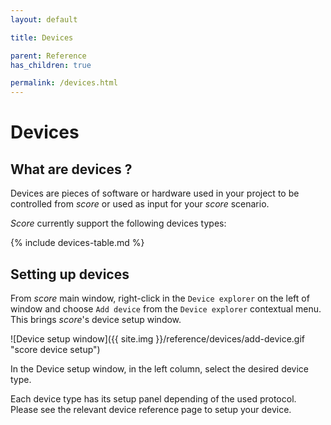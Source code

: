```yaml
---
layout: default

title: Devices

parent: Reference
has_children: true

permalink: /devices.html
---
```


# Devices

## What are devices ?

Devices are pieces of software or hardware used in your project to be controlled from *score* or used as input for your *score* scenario.

*Score* currently support the following devices types:

{% include devices-table.md %}

## Setting up devices

From *score* main window, right-click in the `Device explorer` on the left of window and choose `Add device` from the `Device explorer` contextual menu. This brings *score*'s device setup window.

![Device setup window]({{ site.img }}/reference/devices/add-device.gif "score device setup")

In the Device setup window, in the left column, select the desired device type.

Each device type has its setup panel depending of the used protocol. Please see the relevant device reference page to setup your device.

<!--
## Rate limiting

## Device explorer

### Shortcuts

- Show: {% include shortcut.html content="Ctrl+Shift+D" %}
- Esc: deselect node


## Other

- see [libossia protocol details](https://ossia.io/site-libossia/features/oscquery.html)

-->